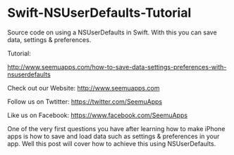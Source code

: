 # Swift-NSUserDefaults-Tutorial
Source code on using a NSUserDefaults in Swift. With this you can save data, settings & preferences.

Tutorial:

http://www.seemuapps.com/how-to-save-data-settings-preferences-with-nsuserdefaults

Check out our Website: http://www.seemuapps.com

Follow us on Twtitter: https://twitter.com/SeemuApps

Like us on Facebook: https://www.facebook.com/SeemuApps

One of the very first questions you have after learning how to make iPhone apps is how to save and load data such as settings & preferences in your app. Well this post will cover how to achieve this using NSUserDefaults.
